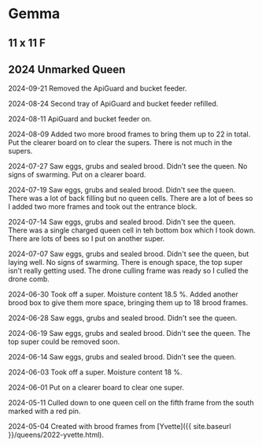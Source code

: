 # Gemma

## 11 x 11 F

## 2024 Unmarked Queen

2024-09-21 Removed the ApiGuard and bucket feeder.

2024-08-24 Second tray of ApiGuard and bucket feeder refilled.

2024-08-11 ApiGuard and bucket feeder on.

2024-08-09 Added two more brood frames to bring them up to 22 in total.  Put the clearer board on to clear the supers.  There is not much in the supers.

2024-07-27 Saw eggs, grubs and sealed brood.  Didn't see the queen. No signs of swarming.  Put on a clearer board.

2024-07-19 Saw eggs, grubs and sealed brood.  Didn't see the queen.  There was a lot of back filling but no queen cells.  There are a lot of bees so I added two more frames and took out the entrance block.

2024-07-14 Saw eggs, grubs and sealed brood.  Didn't see the queen.  There was a single charged queen cell in teh bottom box which I took down.  There are lots of bees so I put on another super.

2024-07-07 Saw eggs, grubs and sealed brood.  Didn't see the queen, but laying well.  No signs of swarming.  There is enough space, the top super isn't really getting used.  The drone culling frame was ready so I culled the drone comb.

2024-06-30 Took off a super.  Moisture content 18.5 %.  Added another brood box to give them more space, bringing them up to 18 brood frames.

2024-06-28 Saw eggs, grubs and sealed brood.  Didn't see the queen.

2024-06-19 Saw eggs, grubs and sealed brood.  Didn't see the queen.  The top super could be removed soon.

2024-06-14 Saw eggs, grubs and sealed brood.  Didn't see the queen.

2024-06-03 Took off a super.  Moisture content 18 %.

2024-06-01 Put on a clearer board to clear one super.

2024-05-11 Culled down to one queen cell on the fifth frame from the south marked with a red pin.

2024-05-04 Created with brood frames from [Yvette]({{ site.baseurl }}/queens/2022-yvette.html).
